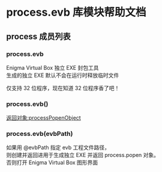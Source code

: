 # process.evb 库模块帮助文档

<a id="process"></a>
## process 成员列表


<a id="process.evb"></a>
### process.evb 
 Enigma Virtual Box 独立 EXE 封包工具  
生成的独立 EXE 默认不会在运行时释放临时文件  
  
仅支持 32 位程序，现在知道 32 位程序香了吧！

<a id="process.evb"></a>
### process.evb() 
 [返回对象:processPopenObject](https://www.aardio.com/zh-cn/doc/library-reference/process/popen.html#processPopenObject)

<a id="process.evb"></a>
### process.evb(evbPath) 
 如果用 @evbPath 指定 evb 工程文件路径，  
则创建并返回进用于生成独立 EXE 并返回 process.popen 对象。  
否则打开 Enigma Virtual Box 图形界面
